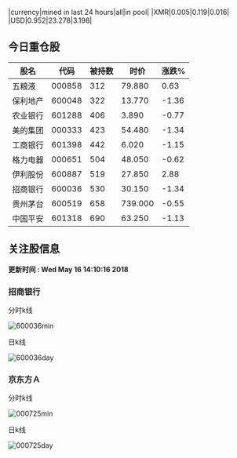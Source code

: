 |currency|mined in last 24 hours|all|in pool|
|XMR|0.005|0.119|0.016|
|USD|0.952|23.278|3.198|

## 今日重仓股 

|股名|代码|被持数|时价|涨跌%|
|---|---|---|---|---|
|五粮液|000858|312|79.880|0.63|
|保利地产|600048|322|13.770|-1.36|
|农业银行|601288|406|3.890|-0.77|
|美的集团|000333|423|54.480|-1.34|
|工商银行|601398|442|6.020|-1.15|
|格力电器|000651|504|48.050|-0.62|
|伊利股份|600887|519|27.850|2.88|
|招商银行|600036|530|30.150|-1.34|
|贵州茅台|600519|658|739.000|-0.55|
|中国平安|601318|690|63.250|-1.13|

## 关注股信息
**更新时间 : Wed May 16 14:10:16 2018**
### 招商银行 
分时k线

![600036min](http://image.sinajs.cn/newchart/min/n/sh600036.gif)

日k线

![600036day](http://image.sinajs.cn/newchart/daily/n/sh600036.gif)

### 京东方Ａ 
分时k线

![000725min](http://image.sinajs.cn/newchart/min/n/sz000725.gif)

日k线

![000725day](http://image.sinajs.cn/newchart/daily/n/sz000725.gif)
